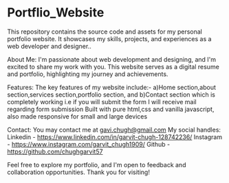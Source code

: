 # Portflio_Website
This repository contains the source code and assets for my personal portfolio website. It showcases my skills, projects, and experiences as a web developer and designer..

About Me:
I'm passionate about web development and designing, and I'm excited to share my work with you. This website serves as a digital resume and portfolio, highlighting my journey and achievements.

Features:
The key features of my website include:-
a)Home section,about section,services section,portfolio section, and
b)Contact section which is completely working i.e if you will submit the form I will receive mail regarding form submission
Built with pure html,css and vanilla javascript, also made responsive for small and large devices

Contact:
You may contact me at gavi.chugh@gmail.com
My social handles:
Linkedin - https://www.linkedin.com/in/garvit-chugh-128742236/
Instagram - https://www.instagram.com/garvit_chugh1909/
Github - https://github.com/chughgarvit57

Feel free to explore my portfolio, and I'm open to feedback and collaboration opportunities. Thank you for visiting!
